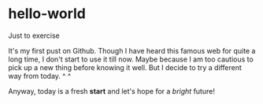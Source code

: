 # hello-world
Just to exercise

It's my first pust on Github. 
Though I have heard this famous web for quite a long time, I don't start to use it till now.
Maybe because I am too cautious to pick up a new thing before knowing it well.
But I decide to try a different way from today. ^ ^

Anyway, today is a fresh **start** and let's hope for a *bright* future!

